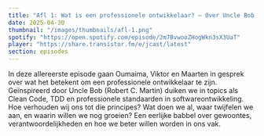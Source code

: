 ```yaml
---
title: "Afl 1: Wat is een professionele ontwikkelaar? – Over Uncle Bob, zelfreflectie en groei als developer"
date: 2025-04-30
thumbnail: "/images/thumbnails/afl-1.png"
spotify: "https://open.spotify.com/episode/2m7BvwooZHogWkn3sX3UaT"
player: "https://share.transistor.fm/e/jcast/latest"
section: episodes
---
```

In deze allereerste episode gaan Oumaima, Viktor en Maarten in gesprek over wat het betekent om een professionele ontwikkelaar te zijn.
Geïnspireerd door Uncle Bob (Robert C. Martin) duiken we in topics als Clean Code, TDD en professionele standaarden in softwareontwikkeling. 
Hoe verhouden wij ons tot die principes? Wat doen we al, waar twijfelen we aan, en waarin willen we nog groeien? 
Een eerlijke babbel over gewoontes, verantwoordelijkheden en hoe we beter willen worden in ons vak.

